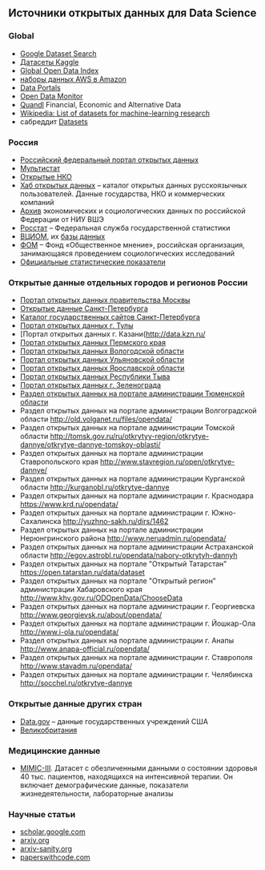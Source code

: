 ## Источники открытых данных для Data Science

### Global
- [Google Dataset Search](https://datasetsearch.research.google.com/)
- [Датасеты Kaggle](https://www.kaggle.com/datasets)
- [Global Open Data Index](https://index.okfn.org/)
- [наборы данных AWS в Amazon](https://registry.opendata.aws/)
- [Data Portals](https://dataportals.org/search)
- [Open Data Monitor](https://www.opendatamonitor.eu/)
- [Quandl](https://www.quandl.com/) Financial, Economic and Alternative Data
- [Wikipedia: List of datasets for machine-learning research](https://en.wikipedia.org/wiki/List_of_datasets_for_machine-learning_research)
- сабреддит [Datasets](https://www.reddit.com/r/datasets/)


### Россия
- [Российский федеральный портал открытых данных](http://data.gov.ru/)
- [Мультистат](http://multistat.ru/)
- [Открытые НКО](https://openngo.ru/)
- [Хаб открытых данных](https://hubofdata.ru/) – каталог открытых данных русскоязычных пользователей. Данные государства, НКО и коммерческих компаний
- [Архив](http://sophist.hse.ru/) экономических и социологических данных по российской Федерации от НИУ ВШЭ
- [Росстат](https://rosstat.gov.ru/) – Федеральная служба государственной статистики
- [ВЦИОМ](https://wciom.ru/), их [базы данных](https://bd.wciom.ru/)
- [ФОМ](https://fom.ru/) – Фонд «Общественное мнение», российская организация, занимающаяся проведением социологических исследований
- [Официальные статистические показатели](https://www.fedstat.ru/)


### Открытые данные отдельных городов и регионов России
- [Портал открытых данных правительства Москвы](https://data.mos.ru/)
- [Открытые данные Санкт-Петербурга](https://data.gov.spb.ru/)
- [Каталог государственных сайтов Санкт-Петербурга](https://esir.gov.spb.ru/)
- [Портал открытых данных г. Тулы](http://opendata71.ru)
- [Портал открытых данных г. Казани(http://data.kzn.ru/
- [Портал открытых данных Пермского края](http://opendata.permkrai.ru/opendata/)
- [Портал открытых данных Вологодской области](http://opendata.gov35.ru/)
- [Портал открытых данных Ульяновской области](http://data.ulgov.ru/)
- [Портал открытых данных Ярославской области](http://www.yarregion.ru/opendata/default.aspx)
- [Портал открытых данных Республики Тыва](http://www.opentuva.ru/)
- [Портал открытых данных г. Зеленограда](http://www.zelao.ru/opendata/)
- [Раздел открытых данных на портале администрации Тюменской области]( https://www.admtyumen.ru/ogv_ru/gov/open-gov/opendata.htm)
- Раздел открытых данных на портале администрации Волгоградской области http://old.volganet.ru/files/opendata/
- Раздел открытых данных на портале администрации Томской области http://tomsk.gov.ru/ru/otkrytyy-region/otkrytye-dannye/otkrytye-dannye-tomskoy-oblasti/
- Раздел открытых данных на портале администрации Ставропольского края http://www.stavregion.ru/open/otkrytye-dannye/
- Раздел открытых данных на портале администрации Курганской области http://kurganobl.ru/otkrytye-dannye
- Раздел открытых данных на портале администрации г. Краснодара https://www.krd.ru/opendata/
- Раздел открытых данных на портале администрации г. Южно-Сахалинска http://yuzhno-sakh.ru/dirs/1462
- Раздел открытых данных на портале администрации Нерюнгринского района http://www.neruadmin.ru/opendata/
- Раздел открытых данных на портале администрации Астраханской области  http://egov.astrobl.ru/opendata/nabory-otkrytyh-dannyh
- Раздел открытых данных на портале "Открытый Татарстан" https://open.tatarstan.ru/data/dataset
- Раздел открытых данных на портале "Открытый регион" администрации Хабаровского края http://www.khv.gov.ru/ODOpenData/ChooseData
- Раздел открытых данных на портале администрации г. Георгиевска http://www.georgievsk.ru/about/opendata/
- Раздел открытых данных на портале администрации г. Йошкар-Ола http://www.i-ola.ru/opendata/
- Раздел открытых данных на портале администрации г. Анапы http://www.anapa-official.ru/opendata/
- Раздел открытых данных на портале администрации г. Ставрополя http://www.stavadm.ru/opendata/
- Раздел открытых данных на портале администрации г. Челябинска http://socchel.ru/otkrytye-dannye

### Открытые данные других стран
- [Data.gov](https://www.data.gov/) –  данные государственных учреждений США
- [Великобритания](data.gov.uk)

### Медицинские данные
-   [MIMIC-III](https://mimic.physionet.org/). Датасет с обезличенными данными о состоянии здоровья 40 тыс. пациентов, находящихся на интенсивной терапии. Он включает демографические данные, показатели жизнедеятельности, лабораторные анализы

### Научные статьи
- [scholar.google.com](https://scholar.google.com/)
- [arxiv.org](https://arxiv.org/)
- [arxiv-sanity.org](https://arxiv-sanity.org/)
- [paperswithcode.com](https://paperswithcode.com/)
